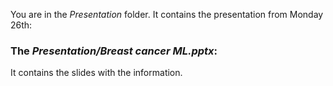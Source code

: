 You are in the *Presentation* folder. It contains the presentation from Monday 26th:
### The *Presentation/Breast cancer ML.pptx*:
It contains the slides with the information. 


